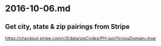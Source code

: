 # 2016-10-06.md

## Get city, state & zip pairings from Stripe

https://checkout.stripe.com/v3/data/zipCodes/PH.json?crossDomain=true
